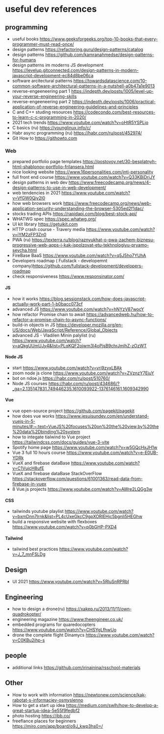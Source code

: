 # useful dev references

## programming 
* useful books https://www.geeksforgeeks.org/top-10-books-that-every-programmer-must-read-once/
* design patterns https://refactoring.guru/design-patterns/catalog
* design patterns https://github.com/kamranahmedse/design-patterns-for-humans
* design patterns im moderns JS development https://levelup.gitconnected.com/design-patterns-in-modern-javascript-development-ec84d8be06ca
* software arcitectural patterns https://towardsdatascience.com/10-common-software-architectural-patterns-in-a-nutshell-a0b47a1e9013
* reverse-engeeneering part 1 https://indepth.dev/posts/1005/level-up-your-reverse-engineering-skills
* reverse-engeeneering part 2 https://indepth.dev/posts/1006/practical-application-of-reverse-engineering-guidelines-and-principles
* C and C++ studing resources https://codecondo.com/best-resources-to-learn-c-c-programming-in-2020/
* 2021 tech trends https://www.youtube.com/watch?v=oHtR5YSPLjo
* С basics (ru) https://younglinux.info/c/
* Habr async programming (ru) https://habr.com/ru/post/452974/
* Git How to https://githowto.com

### Web
* prepared portfolio page templates https://postovoy.net/30-besplatnyh-html-shablonov-portfolio-frilansera.html
* nice looking website https://www.16personalities.com/intj-personality
* full front end course https://www.youtube.com/watch?v=Q33KBiDriJY
* design patterns in web dev https://www.freecodecamp.org/news/4-design-patterns-to-use-in-web-development/
* web tendencies in 2021 https://www.youtube.com/watch?v=VfGW0Qiy2I0
* how web browsers work https://www.freecodecamp.org/news/web-application-security-understanding-the-browser-5305ed2f1dac/
* stocks trading APIs https://rapidapi.com/blog/best-stock-api/
* WHATWG spec https://spec.whatwg.org/
* UI kit library https://getuikit.com
* HTTP crash course - Travery media https://www.youtube.com/watch?v=iYM2zFP3Zn0
* PWA (ru) https://texterra.ru/blog/raznyukhat-o-pwa-zachem-biznesu-progressive-web-apps-i-kak-ispolzovat-etu-tekhnologiyu-pryamo-seycha.html
* FireBase BaaS https://www.youtube.com/watch?v=q5J5ho7YUhA
* Developers roadmap ( Fullstack - developemnt company)https://github.com/fullstack-development/developers-roadmap
* check responsiveness https://www.responsinator.com/
  
 #### JS 
* how it works https://blog.sessionstack.com/how-does-javascript-actually-work-part-1-b0bacc073cf
* advanced JS https://www.youtube.com/watch?v=hNYzV87wocY
* how refactor Promise chain to await https://advancedweb.hu/how-to-refactor-a-promise-chain-to-async-functions/
* build-in objects in JS https://developer.mozilla.org/en-US/docs/Web/JavaScript/Reference/Global_Objects
* advanced JS - Vladilen Minin palylist (ru) https://www.youtube.com/watch?v=aQkgUUmUJy4&list=PLqKQF2ojwm3l4oPjsB9chrJmlhZ-zOzWT
 
 #### Node JS 
 * start https://www.youtube.com/watch?v=vri9zyxLBAk
 * zoom node js clone https://www.youtube.com/watch?v=ZVznzY7EjuY
 * bot on ndoe.js https://habr.com/ru/post/510760/
 * Node JS courses https://habr.com/ru/post/434686/?_ga=2.135147831.749446235.1610093922-1376146161.1609342990
 
 #### Vue
* vue open-source project https://github.com/pagekit/pagekit
* how does vue works https://www.jesuisundev.com/en/understand-vuejs-in-5-minutes/#:~:text=VueJS%20focuses%20on%20the%20view,by%20the%20data%2Dbinding%20system
* how to integate tialwind to Vue project https://tailwindcss.com/docs/guides/vue-3-vite
* Spotify home page https://www.youtube.com/watch?v=w5GQcHxJH1w
* Vue 3 full 10 hours course https://www.youtube.com/watch?v=e-E0UB-YDRk
* VueX and firebase dataBase https://www.youtube.com/watch?v=C1VujcH8ufE
* VueX and firebase dataBase StackOverFlow https://stackoverflow.com/questions/61001363/read-data-from-firebase-in-vuex
* 8 Vue.js projects https://www.youtube.com/watch?v=AWre2LQGg3w

#### CSS
* tailwinds youtube playlist https://www.youtube.com/watch?v=bxmDnn7lrnk&list=PL4cUxeGkcC9gpXORlEHjc5bgnIi5HEGhw
* build a responsive website with flexboxes https://www.youtube.com/watch?v=p0bGHP-PXD4

#### Tailwind
* tailwind best practices https://www.youtube.com/watch?v=J_7_mnFSLDg

## Design 
* UI 2021 https://www.youtube.com/watch?v=5RluSnRPRbI

## Engineering
* how to design a drone(ru) https://xakep.ru/2013/11/11/own-quadrokopter/
* engineering magazine https://www.theengineer.co.uk/
* embedded programs for quaredocopters https://www.youtube.com/watch?v=CHSYgLfhwUo
* drone the complete flight Dinamycs https://www.youtube.com/watch?v=C0KBu2ihp-s

## people 
* additional links https://github.com/irinainina/rsschool-materials

## Other
* How to work with information https://newtonew.com/science/kak-rabotat-s-informaciey-osmyslenno
* How to get a start up idea https://medium.com/swlh/how-to-develop-a-great-startup-idea-5e55f9fedbf2
* photo hosting https://ibb.co/
* freeflance places for beginners https://miro.com/app/board/o9J_kwp3hs0=/

